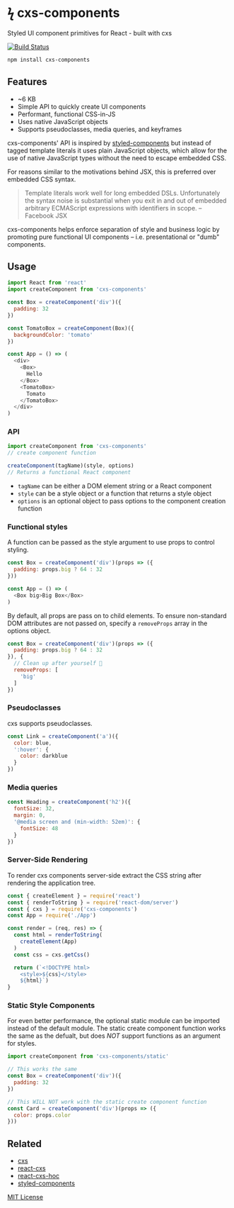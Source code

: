 
# ϟ cxs-components

Styled UI component primitives for React - built with cxs

[![Build Status](https://travis-ci.org/jxnblk/cxs.svg?branch=master)](https://travis-ci.org/jxnblk/cxs)

```sh
npm install cxs-components
```

## Features

- ~6 KB
- Simple API to quickly create UI components
- Performant, functional CSS-in-JS
- Uses native JavaScript objects
- Supports pseudoclasses, media queries, and keyframes

cxs-components' API is inspired by
[styled-components](https://github.com/styled-components/styled-components)
but instead of tagged template literals it uses plain JavaScript objects,
which allow for the use of native JavaScript types without the need to escape embedded CSS.

For reasons similar to the motivations behind JSX, this is preferred over embedded CSS syntax.

> Template literals work well for long embedded DSLs. Unfortunately the syntax noise is substantial when you exit in and out of embedded arbitrary ECMAScript expressions with identifiers in scope.
– Facebook JSX

cxs-components helps enforce separation of style and business logic by promoting pure functional UI components – i.e. presentational or "dumb" components.


## Usage

```js
import React from 'react'
import createComponent from 'cxs-components'

const Box = createComponent('div')({
  padding: 32
})

const TomatoBox = createComponent(Box)({
  backgroundColor: 'tomato'
})

const App = () => (
  <div>
    <Box>
      Hello
    </Box>
    <TomatoBox>
      Tomato
    </TomatoBox>
  </div>
)
```

### API

```js
import createComponent from 'cxs-components'
// create component function

createComponent(tagName)(style, options)
// Returns a functional React component
```

- `tagName` can be either a DOM element string or a React component
- `style` can be a style object or a function that returns a style object
- `options` is an optional object to pass options to the component creation function


### Functional styles

A function can be passed as the style argument to use props to control styling.

```js
const Box = createComponent('div')(props => ({
  padding: props.big ? 64 : 32
}))

const App = () => (
  <Box big>Big Box</Box>
)
```

By default, all props are pass on to child elements.
To ensure non-standard DOM attributes are not passed on,
specify a `removeProps` array in the options object.

```js
const Box = createComponent('div')(props => ({
  padding: props.big ? 64 : 32
}), {
  // Clean up after yourself 🛁
  removeProps: [
    'big'
  ]
})
```

### Pseudoclasses

cxs supports pseudoclasses.

```js
const Link = createComponent('a')({
  color: blue,
  ':hover': {
    color: darkblue
  }
})
```

### Media queries

```js
const Heading = createComponent('h2')({
  fontSize: 32,
  margin: 0,
  '@media screen and (min-width: 52em)': {
    fontSize: 48
  }
})
```

### Server-Side Rendering

To render cxs components server-side extract the CSS string after rendering the application tree.

```js
const { createElement } = require('react')
const { renderToString } = require('react-dom/server')
const { cxs } = require('cxs-components')
const App = require('./App')

const render = (req, res) => {
  const html = renderToString(
    createElement(App)
  )
  const css = cxs.getCss()

  return (`<!DOCTYPE html>
    <style>${css}</style>
    ${html}`)
}
```

### Static Style Components

For even better performance, the optional static module can be imported instead of the default module.
The static create component function works the same as the defualt,
but does *NOT* support functions as an argument for styles.

```js
import createComponent from 'cxs-components/static'

// This works the same
const Box = createComponent('div')({
  padding: 32
})

// This WILL NOT work with the static create component function
const Card = createComponent('div')(props => ({
  color: props.color
}))
```

## Related

- [cxs](https://github.com/jxnblk/cxs)
- [react-cxs](https://github.com/jxnblk/cxs/tree/master/packages/react-cxs)
- [react-cxs-hoc](https://github.com/jxnblk/cxs/tree/master/packages/react-cxs-hoc)
- [styled-components](https://github.com/styled-components/styled-components)

[MIT License](LICENSE.md)

